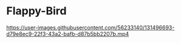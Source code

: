 # Flappy-Bird
https://user-images.githubusercontent.com/56233140/131496693-d79e8ec9-22f3-43a2-bafb-d87b5bb2207b.mp4
